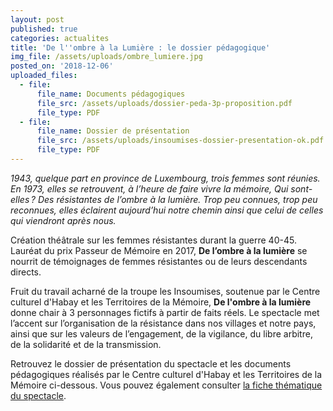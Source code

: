 ```yaml
---
layout: post
published: true
categories: actualites
title: 'De l''ombre à la Lumière : le dossier pédagogique'
img_file: /assets/uploads/ombre_lumiere.jpg
posted_on: '2018-12-06'
uploaded_files:
  - file:
      file_name: Documents pédagogiques
      file_src: /assets/uploads/dossier-peda-3p-proposition.pdf
      file_type: PDF
  - file:
      file_name: Dossier de présentation
      file_src: /assets/uploads/insoumises-dossier-presentation-ok.pdf
      file_type: PDF
---
```

_1943, quelque part en province de Luxembourg, trois femmes sont réunies. En 1973, elles se retrouvent, à l’heure de faire vivre la mémoire, Qui sont-elles ? Des résistantes de l’ombre à la lumière. Trop peu connues, trop peu reconnues, elles éclairent aujourd’hui notre chemin ainsi que celui de celles qui viendront après nous._

Création théâtrale sur les femmes résistantes durant la guerre 40-45. Lauréat du prix Passeur de Mémoire en 2017, **De l’ombre à la lumière** se nourrit de témoignages de femmes résistantes ou de leurs descendants directs.

Fruit du travail acharné de la troupe les Insoumises, soutenue par le Centre culturel d'Habay et les Territoires de la Mémoire, **De l'ombre à la lumière** donne chair à 3 personnages
 fictifs à partir de faits réels. Le spectacle
 met l’accent sur l’organisation de la résistance
 dans nos villages et notre pays, ainsi que
 sur les valeurs de l’engagement, de la vigilance,
 du libre arbitre, de la solidarité et de la transmission.

Retrouvez le dossier de présentation du spectacle et les documents pédagogiques réalisés par le Centre culturel d'Habay et les Territoires de la Mémoire ci-dessous. Vous pouvez également consulter [la fiche thématique du spectacle](https://www.territoires-memoire.be/assets/pdf/dossiers/tm-fiches_thematiques_cle-de_l_ombre_a_la_lumiere.pdf).
